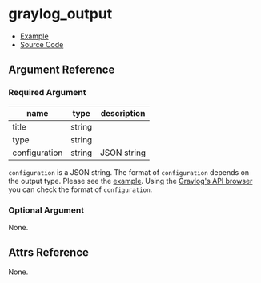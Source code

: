 # graylog_output

* [Example](https://github.com/suzuki-shunsuke/go-graylog/blob/master/terraform/example/v0.12/output.tf)
* [Source Code](https://github.com/suzuki-shunsuke/go-graylog/blob/master/terraform/graylog/resource_output.go)

## Argument Reference

### Required Argument

name | type | description
--- | --- | ---
title | string |
type | string |
configuration | string | JSON string

`configuration` is a JSON string.
The format of `configuration` depends on the output type.
Please see the [example](https://github.com/suzuki-shunsuke/go-graylog/blob/master/terraform/example/v0.12/output.tf).
Using the [Graylog's API browser](https://docs.graylog.org/en/3.1/pages/configuration/rest_api.html) you can check the format of `configuration`.

### Optional Argument

None.

## Attrs Reference

None.

